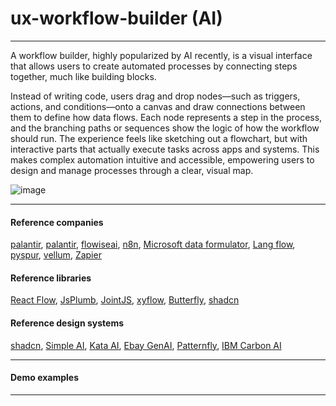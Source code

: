 # ux-workflow-builder (AI)

---

A workflow builder, highly popularized by AI recently, is a visual interface that allows users to create automated processes by connecting steps together, much like building blocks. 

Instead of writing code, users drag and drop nodes—such as triggers, actions, and conditions—onto a canvas and draw connections between them to define how data flows. Each node represents a step in the process, and the branching paths or sequences show the logic of how the workflow should run. The experience feels like sketching out a flowchart, but with interactive parts that actually execute tasks across apps and systems. This makes complex automation intuitive and accessible, empowering users to design and manage processes through a clear, visual map.

![image](https://n8niostorageaccount.blob.core.windows.net/n8nio-strapi-blobs-prod/assets/Agent_chat_818315ae64.webp)

---

#### Reference companies
[palantir](https://www.palantir.com/), [palantir](https://rivet.ironcladapp.com/), [flowiseai](https://flowiseai.com/), [n8n](https://n8n.io/), [Microsoft data formulator](https://github.com/microsoft/data-formulator), [Lang flow](https://www.langflow.org/), [pyspur](https://www.pyspur.dev/), [vellum](https://www.vellum.ai/), [Zapier](https://zapier.com/)

#### Reference libraries

[React Flow](https://reactflow.dev/), [JsPlumb](https://jsplumbtoolkit.com/reactflow-alternative), [JointJS](https://www.jointjs.com/react-flow-alternative), [xyflow](https://xyflow.com/), [Butterfly](https://github.com/xyflow/awesome-node-based-uis), [shadcn](https://ui.shadcn.com/blocks)

#### Reference design systems
[shadcn](https://ui.shadcn.com/blocks), [Simple AI](https://www.simple-ai.dev/ai-agents), [Kata AI](https://kata.ai/), [Ebay GenAI](https://playbook.ebay.com/expressions), [Patternfly](https://www.patternfly.org/patternfly-ai/about-ai/), [IBM Carbon AI](https://carbondesignsystem.com/guidelines/carbon-for-ai/)

---

#### Demo examples

---